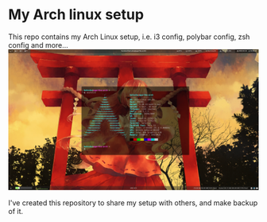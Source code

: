 # My Arch linux setup
This repo contains my Arch Linux setup, i.e. i3 config, polybar config, zsh config and more...
![Screenshot](./Screenshots/2.png)

I've created this repository to share my setup with others, and make backup of it.
